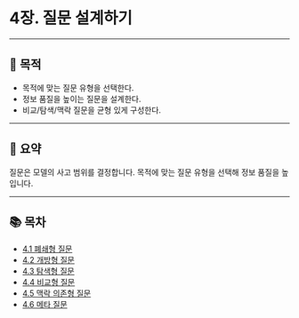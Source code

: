 # 4장. 질문 설계하기

---

## 🎯 목적
- 목적에 맞는 질문 유형을 선택한다.  
- 정보 품질을 높이는 질문을 설계한다.  
- 비교/탐색/맥락 질문을 균형 있게 구성한다.  

---

## 📌 요약
질문은 모델의 사고 범위를 결정합니다. 목적에 맞는 질문 유형을 선택해 정보 품질을 높입니다.

---

## 📚 목차
- [4.1 폐쇄형 질문](./4-1-closed.md)
- [4.2 개방형 질문](./4-2-open.md)
- [4.3 탐색형 질문](./4-3-exploratory.md)
- [4.4 비교형 질문](./4-4-comparative.md)
- [4.5 맥락 의존형 질문](./4-5-context-dependent.md)
- [4.6 메타 질문](./4-6-meta.md)

